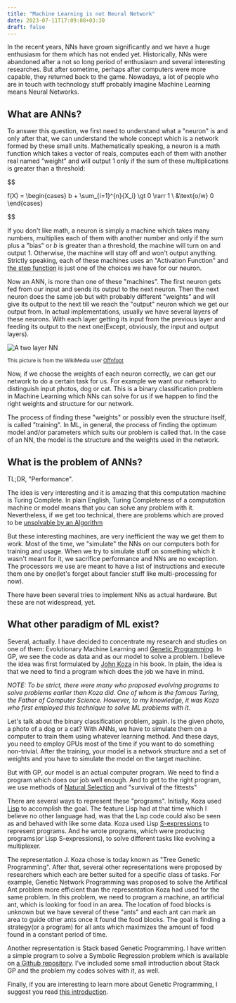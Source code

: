 ```yaml
---
title: "Machine Learning is not Neural Network"
date: 2023-07-11T17:09:08+03:30
draft: false 
---
```


In the recent years, NNs have grown significantly and we have a huge enthusiasm for them which has not ended yet. Historically, NNs were abandoned after a not so long period of enthusiasm and several interesting researches. But after sometime, perhaps after computers were more capable, they returned back to the game. Nowadays, a lot of people who are in touch with technology stuff probably imagine Machine Learning means Neural Networks.

## What are ANNs?

To answer this question, we first need to understand what a "neuron" is and only after that, we can understand the whole concept which is a network formed by these small units. Mathematically speaking, a neuron is a math function which takes a vector of reals, computes each of them with another real named "weight" and will output 1 only if the sum of these multiplications is greater than a threshold:

$$

f(X) = \begin{cases}
  b + \sum_{i=1}^{n}{X_i} \gt 0 \rarr 1 \\
  &\text{o/w} 0
\end{cases}

$$

If you don't like math, a neuron is simply a machine which takes many numbers, multiplies each of them with another number and only if the sum plus a "bias" or $b$ is greater than a threshold, the machine will turn on and output $1$. Otherwise, the machine will stay off and won't output anything. Strictly speaking, each of these machines uses an "Activation Function" and [the step function](https://en.wikipedia.org/wiki/Step_function) is just one of the choices we have for our neuron.

Now an ANN, is more than one of these "machines". The first neuron gets fed from our input and sends its output to the next neuron. Then the next neuron does the same job but with probably different "weights" and will give its output to the next till we reach the "output" neuron which we get our output from. In actual implementations, usually we have several layers of these neurons. With each layer getting its input from the previous layer and feeding its output to the next one(Except, obviously, the input and output layers).

![A two layer NN](https://upload.wikimedia.org/wikipedia/commons/0/00/Multi-Layer_Neural_Network-Vector-Blank.svg)

<sup>This picture is from the WikiMedia user [Offnfopt](https://commons.wikimedia.org/wiki/File:Multi-Layer_Neural_Network-Vector-Blank.svg)</sup>

Now, if we choose the weights of each neuron correctly, we can get our network to do a certain task for us. For example we want our network to distinguish input photos, dog or cat. This is a binary classification problem in Machine Learning which NNs can solve for us if we happen to find the right weights and structure for our network.

The process of finding these "weights" or possibly even the structure itself, is called "training". In ML, in general, the process of finding the optimum model and/or parameters which suits our problem is called that. In the case of an NN, the model is the structure and the weights used in the network.

## What is the problem of ANNs?

TL;DR, "Performance".

The idea is very interesting and it is amazing that this computation machine is Turing Complete. In plain English, Turing Completeness of a computation machine or model means that you can solve any problem with it. Nevertheless, if we get too technical, there are problems which are proved to be [unsolvable by an Algorithm](https://en.wikipedia.org/wiki/Undecidable_problem)

But these interesting machines, are very inefficient the way we get them to work. Most of the time, we "simulate" the NNs on our computers both for training and usage. When we try to simulate stuff on something which it wasn't meant for it, we sacrifice performance and NNs are no exception. The processors we use are meant to have a list of instructions and execute them one by one(let's forget about fancier stuff like multi-processing for now).

There have been several tries to implement NNs as actual hardware. But these are not widespread, yet.

## What other paradigm of ML exist?

Several, actually. I have decided to concentrate my research and studies on one of them: Evolutionary Machine Learning and [Genetic Programming](https://en.wikipedia.org/wiki/Genetic_programming). In GP, we see the code as data and as our model to solve a problem. I believe the idea was first formulated by [John Koza](https://en.wikipedia.org/wiki/John_Koza) in his book. In plain, the idea is that we need to find a program which does the job we have in mind.

_NOTE: To be strict, there were many who proposed evolving programs to solve problems earlier than Koza did. One of whom is the famous Turing, the Father of Computer Science. However, to my knowledge, it was Koza who first employed this technique to solve ML problems with it._

Let's talk about the binary classification problem, again. Is the given photo, a photo of a dog or a cat? With ANNs, we have to simulate them on a computer to train them using whatever learning method. And these days, you need to employ GPUs most of the time if you want to do something non-trivial. After the training, your model is a network structure and a set of weights and you have to simulate the model on the target machine.

But with GP, our model is an actual computer program. We need to find a program which does our job well enough. And to get to the right program, we use methods of [Natural Selection](https://en.wikipedia.org/wiki/Natural_selection) and "survival of the fittests"

There are several ways to represent these "programs". Initially, Koza used [Lisp](https://en.wikipedia.org/wiki/Lisp_(programming_language)) to accomplish the goal. The feature Lisp had at that time which I believe no other language had, was that the Lisp code could also be seen as and behaved with like some data. Koza used Lisp [S-expressions](https://en.wikipedia.org/wiki/S-expression) to represent programs. And he wrote programs, which were producing programs(or Lisp S-expressions), to solve different tasks like evolving a multiplexer.

The representation J. Koza chose is today known as "Tree Genetic Programming". After that, several other representations were proposed by researchers which each are better suited for a specific class of tasks. For example, Genetic Network Programming was proposed to solve the Artifical Ant problem more efficient than the representation Koza had used for the same problem. In this problem, we need to program a machine, an artificial ant, which is looking for food in an area. The location of food blocks is unknown but we have several of these "ants" and each ant can mark an area to guide other ants once it found the food blocks. The goal is finding a strategy(or a program) for all ants which maximizes the amount of food found in a constant period of time.

Another representation is Stack based Genetic Programming. I have written a simple program to solve a Symbolic Regression problem which is available on [a Github repository](https://github.com/farooqkz/stack-gp-test). I've included some small introduction about Stack GP and the problem my codes solves with it, as well.

Finally, if you are interesting to learn more about Genetic Programming, I suggest you read [this introduction](https://alfagroup.csail.mit.edu/sites/default/files/documents/2015%20Genetic%20Programming.%20James%20McDermott%20and%20Una-May%20O%27Reilly.%20Handbook%20of%20Computational%20Intelligence%2C%202015.pdf).
